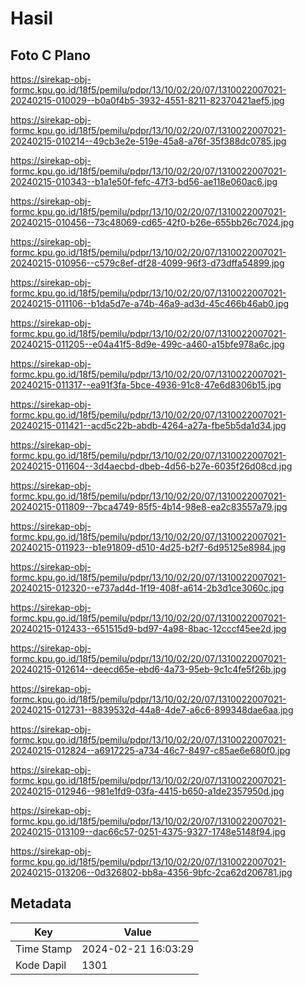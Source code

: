 # Hasil

## Foto C Plano

https://sirekap-obj-formc.kpu.go.id/18f5/pemilu/pdpr/13/10/02/20/07/1310022007021-20240215-010029--b0a0f4b5-3932-4551-8211-82370421aef5.jpg

https://sirekap-obj-formc.kpu.go.id/18f5/pemilu/pdpr/13/10/02/20/07/1310022007021-20240215-010214--49cb3e2e-519e-45a8-a76f-35f388dc0785.jpg

https://sirekap-obj-formc.kpu.go.id/18f5/pemilu/pdpr/13/10/02/20/07/1310022007021-20240215-010343--b1a1e50f-fefc-47f3-bd56-ae118e060ac6.jpg

https://sirekap-obj-formc.kpu.go.id/18f5/pemilu/pdpr/13/10/02/20/07/1310022007021-20240215-010456--73c48069-cd65-42f0-b26e-655bb26c7024.jpg

https://sirekap-obj-formc.kpu.go.id/18f5/pemilu/pdpr/13/10/02/20/07/1310022007021-20240215-010956--c579c8ef-df28-4099-96f3-d73dffa54899.jpg

https://sirekap-obj-formc.kpu.go.id/18f5/pemilu/pdpr/13/10/02/20/07/1310022007021-20240215-011106--b1da5d7e-a74b-46a9-ad3d-45c466b46ab0.jpg

https://sirekap-obj-formc.kpu.go.id/18f5/pemilu/pdpr/13/10/02/20/07/1310022007021-20240215-011205--e04a41f5-8d9e-499c-a460-a15bfe978a6c.jpg

https://sirekap-obj-formc.kpu.go.id/18f5/pemilu/pdpr/13/10/02/20/07/1310022007021-20240215-011317--ea91f3fa-5bce-4936-91c8-47e6d8306b15.jpg

https://sirekap-obj-formc.kpu.go.id/18f5/pemilu/pdpr/13/10/02/20/07/1310022007021-20240215-011421--acd5c22b-abdb-4264-a27a-fbe5b5da1d34.jpg

https://sirekap-obj-formc.kpu.go.id/18f5/pemilu/pdpr/13/10/02/20/07/1310022007021-20240215-011604--3d4aecbd-dbeb-4d56-b27e-6035f26d08cd.jpg

https://sirekap-obj-formc.kpu.go.id/18f5/pemilu/pdpr/13/10/02/20/07/1310022007021-20240215-011809--7bca4749-85f5-4b14-98e8-ea2c83557a79.jpg

https://sirekap-obj-formc.kpu.go.id/18f5/pemilu/pdpr/13/10/02/20/07/1310022007021-20240215-011923--b1e91809-d510-4d25-b2f7-6d95125e8984.jpg

https://sirekap-obj-formc.kpu.go.id/18f5/pemilu/pdpr/13/10/02/20/07/1310022007021-20240215-012320--e737ad4d-1f19-408f-a614-2b3d1ce3060c.jpg

https://sirekap-obj-formc.kpu.go.id/18f5/pemilu/pdpr/13/10/02/20/07/1310022007021-20240215-012433--651515d9-bd97-4a98-8bac-12cccf45ee2d.jpg

https://sirekap-obj-formc.kpu.go.id/18f5/pemilu/pdpr/13/10/02/20/07/1310022007021-20240215-012614--deecd65e-ebd6-4a73-95eb-9c1c4fe5f26b.jpg

https://sirekap-obj-formc.kpu.go.id/18f5/pemilu/pdpr/13/10/02/20/07/1310022007021-20240215-012731--8839532d-44a8-4de7-a6c6-899348dae6aa.jpg

https://sirekap-obj-formc.kpu.go.id/18f5/pemilu/pdpr/13/10/02/20/07/1310022007021-20240215-012824--a6917225-a734-46c7-8497-c85ae6e680f0.jpg

https://sirekap-obj-formc.kpu.go.id/18f5/pemilu/pdpr/13/10/02/20/07/1310022007021-20240215-012946--981e1fd9-03fa-4415-b650-a1de2357950d.jpg

https://sirekap-obj-formc.kpu.go.id/18f5/pemilu/pdpr/13/10/02/20/07/1310022007021-20240215-013109--dac66c57-0251-4375-9327-1748e5148f94.jpg

https://sirekap-obj-formc.kpu.go.id/18f5/pemilu/pdpr/13/10/02/20/07/1310022007021-20240215-013206--0d326802-bb8a-4356-9bfc-2ca62d206781.jpg


## Metadata

| Key        | Value               |
| ---------- | ------------------- |
| Time Stamp | 2024-02-21 16:03:29 |
| Kode Dapil | 1301                |



